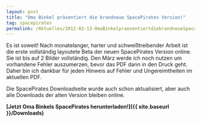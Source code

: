 ```yaml
---
layout: post
title: "Oma Binkel präsentiert die brandneue SpacePirates Version!"
tag: spacepirates
permalink: /Aktuelles/2012-03-13-OmaBinkelpraesentiertdiebrandneueSpacePiratesVersion
---
```


Es ist soweit! Nach monatelanger, harter und schweißtreibender Arbeit ist die erste vollständig layoutete Beta der neuen SpacePirates Version online. Sie ist bis auf 2 Bilder vollständig. Den März werde ich noch nutzen um vorhandene Fehler auszumerzen, bevor das PDF dann in den Druck geht. Daher bin ich dankbar für jeden Hinweis auf Fehler und Ungereimtheiten im aktuellen PDF.

Die SpacePirates Downloadseite wurde auch schon aktualisiert, aber auch alle Downloads der alten Version bleiben online.

**[Jetzt Oma Binkels SpacePirates herunterladen!]({{ site.baseurl }}/Downloads)**


